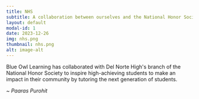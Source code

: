 ```yaml
---
title: NHS
subtitle: A collaboration between ourselves and the National Honor Society chapter of Del Norte High
layout: default
modal-id: 1
date: 2023-12-26
img: nhs.png
thumbnail: nhs.png
alt: image-alt
---
```


Blue Owl Learning has collaborated with Del Norte High's branch of the National Honor Society to inspire high-achieving students to make an impact in their community by tutoring the next generation of students.

*~ Paaras Purohit*